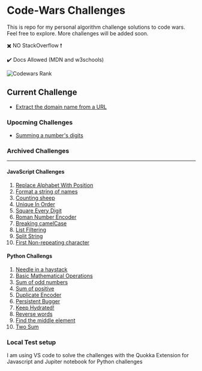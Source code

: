 # Code-Wars Challenges

This is repo for my personal algorithm challenge solutions to code wars.
Feel free to explore.
More challenges will be added soon.

:heavy_multiplication_x: NO StackOverflow :heavy_exclamation_mark:

✔️ Docs Allowed (MDN and w3schools)

![Codewars Rank](https://www.codewars.com/users/rabra/badges/large)

## Current Challenge

- [Extract the domain name from a URL](https://www.codewars.com/kata/514a024011ea4fb54200004b/train/python)

### Upocming Challenges

- [Summing a number's digits](https://www.codewars.com/kata/52f3149496de55aded000410/train/python)

### Archived Challenges

---

#### JavaScript Challenges

1. [Replace Alphabet With Position](https://www.codewars.com/kata/546f922b54af40e1e90001da)
2. [Format a string of names](https://www.codewars.com/kata/53368a47e38700bd8300030d/train/javascript)
3. [Counting sheep](https://www.codewars.com/kata/54edbc7200b811e956000556)
4. [Unique In Order](https://www.codewars.com/kata/54e6533c92449cc251001667/train/javascript)
5. [Square Every Digit](https://www.codewars.com/kata/546e2562b03326a88e000020/train/javascript)
6. [Roman Number Encoder](https://www.codewars.com/kata/546e2562b03326a88e000020/train/javascript)
7. [Breaking camelCase](https://www.codewars.com/kata/5208f99aee097e6552000148/train/javascript)
8. [List Filtering](https://www.codewars.com/kata/53dbd5315a3c69eed20002dd/train/javascript)
9. [Split String](https://www.codewars.com/kata/515de9ae9dcfc28eb6000001/train/javascript)
10. [First Non-repeating character](https://www.codewars.com/kata/52bc74d4ac05d0945d00054e/train/javascript)

#### Python Challengs

1. [Needle in a haystack](https://www.codewars.com/kata/56676e8fabd2d1ff3000000c/solutions/python)
2. [Basic Mathematical Operations](https://www.codewars.com/kata/57356c55867b9b7a60000bd7/train/python)
3. [Sum of odd numbers](https://www.codewars.com/kata/55fd2d567d94ac3bc9000064/train/python)
4. [Sum of positive](https://www.codewars.com/kata/5715eaedb436cf5606000381/train/python)
5. [Duplicate Encoder](https://www.codewars.com/kata/54b42f9314d9229fd6000d9c/python)
6. [Persistent Bugger](https://www.codewars.com/kata/55bf01e5a717a0d57e0000ec/train/python)
7. [Keep Hydrated!](https://www.codewars.com/kata/582cb0224e56e068d800003c/train/python)
8. [Reverse words](https://www.codewars.com/kata/5259b20d6021e9e14c0010d4/train/python)
9. [Find the middle element](https://www.codewars.com/kata/545a4c5a61aa4c6916000755/train/python)
10. [Two Sum](https://www.codewars.com/kata/52c31f8e6605bcc646000082/python)

### Local Test setup

I am using VS code to solve the challenges with the Quokka Extension for Javascript
and Jupiter notebook for Python challenges
